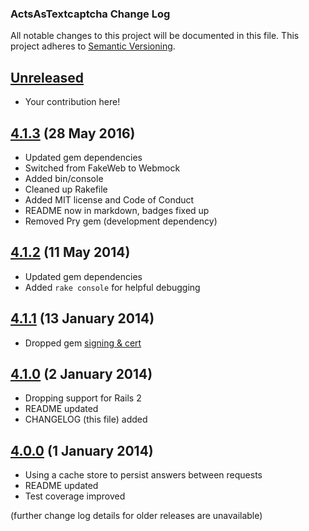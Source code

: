 ### ActsAsTextcaptcha Change Log

All notable changes to this project will be documented in this file. This
project adheres to [Semantic Versioning][Semver].

## [Unreleased]

  * Your contribution here!

## [4.1.3][] (28 May 2016)
  * Updated gem dependencies
  * Switched from FakeWeb to Webmock
  * Added bin/console
  * Cleaned up Rakefile
  * Added MIT license and Code of Conduct
  * README now in markdown, badges fixed up
  * Removed Pry gem (development dependency)

## [4.1.2][] (11 May 2014)
  * Updated gem dependencies
  * Added `rake console` for helpful debugging

## [4.1.1][] (13 January 2014)
  * Dropped gem [signing & cert](http://tinyurl.com/p98owwz)

## [4.1.0][] (2 January 2014)
  * Dropping support for Rails 2
  * README updated
  * CHANGELOG (this file) added

## [4.0.0][] (1 January 2014)
  * Using a cache store to persist answers between requests
  * README updated
  * Test coverage improved

(further change log details for older releases are unavailable)

[Unreleased]: https://github.com/matthutchinson/acts_as_textcaptcha/compare/v4.1.3...HEAD
[4.1.3]: https://github.com/matthutchinson/acts_as_textcaptcha/compare/v4.1.2...v4.1.3
[4.1.2]: https://github.com/matthutchinson/acts_as_textcaptcha/compare/v4.1.1...v4.1.2
[4.1.1]: https://github.com/matthutchinson/acts_as_textcaptcha/compare/v4.1.0...v4.1.1
[4.1.0]: https://github.com/matthutchinson/acts_as_textcaptcha/compare/v4.0.0...v4.1.0
[4.0.0]: https://github.com/matthutchinson/acts_as_textcaptcha/compare/v3.0.11...v4.0.0

[Semver]: http://semver.org
